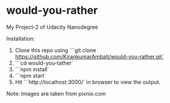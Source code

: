 # would-you-rather
My Project-2 of Udacity Nanodegree

Installation:

1. Clone this repo using ```git clone https://github.com/KirankumarAmbati/would-you-rather.git`
2. ```cd would-you-tather`
3. ```npm install`
4. ```npm start`
5. Hit ```http://localhost:3000/` in browser to view the output.

Note: Images are taken from pixnio.com
